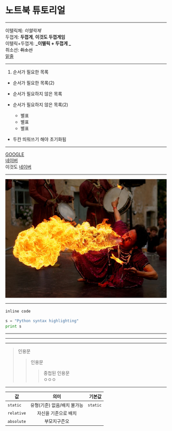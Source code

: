 # 노트북 튜토리얼

---

이텔릭체: *이텔릭체*  
두껍게: **두껍게**, __이것도 두껍게임__  
이텔릭+두껍게: **_이텔릭 + 두껍게 _**  
취소선: ~~취소선~~<br>
<u>밑줄</u>

---

1. 순서가 필요한 목록
- 순서가 필요한 목록(2)
 - 순서가 필요하지 않은 목록
 - 순서가 필요하지 않은 목록(2)
   * 별표
   + 별표
   - 별표
  
  
- 두칸 띄워쓰기 해야 초기화됨

---

[GOOGLE](https://google.com)<br>
[네이버][네이버]<br>
이것도 [네이버]

[네이버]: https://naver.com

---

[![대체텍스트입력란](../img/fire.jpg "여기다 설명 작성하면 됨")](https://naver.com)

---

`inline code` <br>
```python
s = "Python syntax highlighting"
print s
```

---
***
___
> 인용문
>> 인용문
>>> 중첩된 인용문  
ㅇㅇㅇ

---

|값|의미|기본값|
|---|:---:|---:|
|`static`|유형(기준) 없음/배치 불가능|`static`|
|`relative`|자신을 기준으로 배치||
|`absolute`|부모지구즌오||
